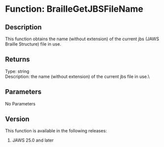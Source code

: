 # Function: BrailleGetJBSFileName

## Description

This function obtains the name (without extension) of the current jbs
(JAWS Braille Structure) file in use.

## Returns

Type: string\
Description: the name (without extension) of the current jbs file in
use.\

## Parameters

No Parameters

## Version

This function is available in the following releases:

1.  JAWS 25.0 and later
